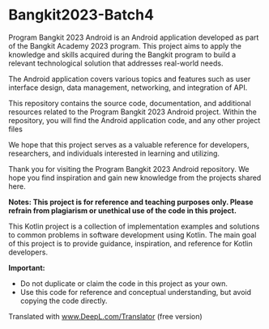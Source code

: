 # Bangkit2023-Batch4

Program Bangkit 2023 Android is an Android application developed as part of the Bangkit Academy 2023 program. This project aims to apply the knowledge and skills acquired during the Bangkit program to build a relevant technological solution that addresses real-world needs.

The Android application covers various topics and features such as user interface design, data management, networking, and integration of API. 

This repository contains the source code, documentation, and additional resources related to the Program Bangkit 2023 Android project. Within the repository, you will find the Android application code,  and any other project files

We hope that this project serves as a valuable reference for developers, researchers, and individuals interested in learning and utilizing.

Thank you for visiting the Program Bangkit 2023 Android repository. We hope you find inspiration and gain new knowledge from the projects shared here.

**Notes: This project is for reference and teaching purposes only. Please refrain from plagiarism or unethical use of the code in this project.**

This Kotlin project is a collection of implementation examples and solutions to common problems in software development using Kotlin. The main goal of this project is to provide guidance, inspiration, and reference for Kotlin developers.

**Important:**
- Do not duplicate or claim the code in this project as your own.
- Use this code for reference and conceptual understanding, but avoid copying the code directly.

Translated with www.DeepL.com/Translator (free version)

